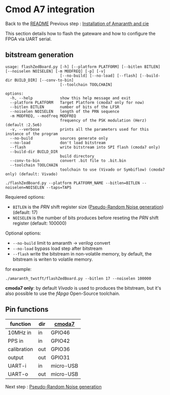 # Cmod A7 integration
Back to the [README](../README.md)
Previous step : [Installation of Amaranth and cie](00_Installation.md)

This section details how to flash the gateware and how to configure the FPGA via UART serial.

## bitstream generation

```
usage: flashZedBoard.py [-h] [--platform PLATFORM] [--bitlen BITLEN] [--noiselen NOISELEN] [-m MODFREQ] [-p] [-v]
                        [--no-build] [--no-load] [--flash] [--build-dir BUILD_DIR] [--conv-to-bin]
                        [--toolchain TOOLCHAIN]

options:
  -h, --help            show this help message and exit
  --platform PLATFORM   Target Platform (cmoda7 only for now)
  --bitlen BITLEN       number of bits of the LFSR
  --noiselen NOISELEN   length of the PRN sequence
  -m MODFREQ, --modfreq MODFREQ
                        frequency of the PSK modulation (Herz) (default :2.5e6)
  -v, --verbose         prints all the parameters used for this instance of the program
  --no-build            sources generate only
  --no-load             don't load bitstream
  --flash               write bitstream into SPI flash (cmoda7 only)
  --build-dir BUILD_DIR
                        build directory
  --conv-to-bin         convert .bit file to .bit.bin
  --toolchain TOOLCHAIN
                        toolchain to use (Vivado or Symbiflow) (cmoda7 only) (default: Vivado)
```


```
./flashZedBoard.py --platform PLATFORM_NAME --bitlen=BITLEN --noiselen=NOISELEN --taps=TAPS
```

Requiered options:
- `BITLEN` is the *PRN* shift register size ([Pseudo-Random Noise generation](02_PRN.md)) (default: 17)
- `NOISELEN` is the number of bits produces before reseting the *PRN* shift register (default: 100000)

Optional options:
- `--no-build` limit to amaranth -> *verilog* convert
- `--no-load` bypass load step after bitstream 
- `--flash` write the bitstream in non-volatile memory, by default, the bitstream is writen to volatile memory.

for example:
```
./amaranth_twstft/flashZedBoard.py --bitlen 17 --noiselen 100000
```

**cmoda7 only**: by default *Vivado* is used to produces the bitstream, but it's
also possible to use the *f4pga* Open-Source toolchain.

## Pin functions


| function              | dir | <a href="https://digilent.com/reference/programmable-logic/cmod-a7/reference-manual">cmoda7</a> |
|-----------------------|-----|--------|
| 10MHz in              | in  | GPIO46 |
| PPS in                | in  | GPIO42 |
| calibration           | out | GPIO36 |
| output                | out | GPIO31 |
| UART-i                | in  | micro-USB |
| UART-o                | out | micro-USB |

Next step : [Pseudo-Random Noise generation](02_PRN.md)
